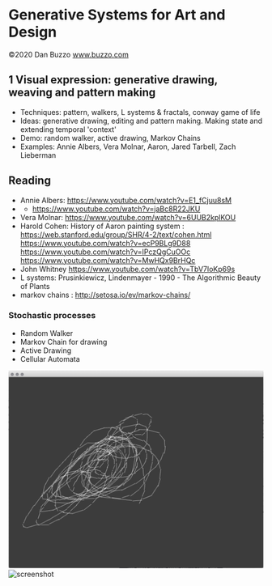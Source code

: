 # Generative Systems for Art and Design
©2020 Dan Buzzo
www.buzzo.com

## 1 Visual expression: generative drawing, weaving and pattern making

* Techniques: pattern, walkers, L systems & fractals, conway game of life
* Ideas: generative drawing, editing and pattern making. Making state and extending temporal 'context'
* Demo: random walker, active drawing, Markov Chains
* Examples: Annie Albers, Vera Molnar, Aaron, Jared Tarbell, Zach Lieberman

## Reading
* Annie Albers: https://www.youtube.com/watch?v=E1_fCjuu8sM
* * https://www.youtube.com/watch?v=jaBc8R22JKU
* Vera Molnar: https://www.youtube.com/watch?v=6UUB2kplKOU
* Harold Cohen: History of Aaron painting system : https://web.stanford.edu/group/SHR/4-2/text/cohen.html
https://www.youtube.com/watch?v=ecP9BLg9D88
https://www.youtube.com/watch?v=IPczQgCuOOc
https://www.youtube.com/watch?v=MwHQx9BrHQc
* John Whitney https://www.youtube.com/watch?v=TbV7loKp69s
* L systems: Prusinkiewicz, Lindenmayer - 1990 - The Algorithmic Beauty of Plants
* markov chains : http://setosa.io/ev/markov-chains/

### Stochastic processes

* Random Walker
* Markov Chain for drawing
* Active Drawing
* Cellular Automata

![screenshot](activeDrawing/screenshot-activeDrawing.png)
![screenshot](activeDrawing/screenshot-CA.png)



